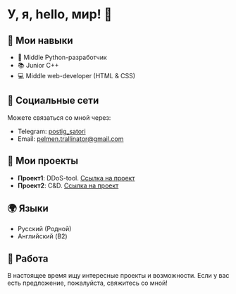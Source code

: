 
# У, я, hello, мир! 👋

## 🚀 Мои навыки

- 🐍 Middle Python-разработчик
- 📚 Junior C++
- 💻 Middle web-developer (HTML & CSS)

## 👥 Социальные сети

Можете связаться со мной через:

- Telegram: [postig_satori](https://t.me/postig_satori)
- Email: pelmen.trallinator@gmail.com

## 📜 Мои проекты

- **Проект1**: DDoS-tool. [Ссылка на проект](https://gitmemories.com/firstapostle/Blood)
- **Проект2**: C&D. [Ссылка на проект](https://github.com/JesusProgramming/jesusprogramming.github.io)

## 🌍 Языки

- Русский (Родной)
- Английский (B2)

## 💼 Работа

В настоящее время ищу интересные проекты и возможности. Если у вас есть предложение, пожалуйста, свяжитесь со мной!

